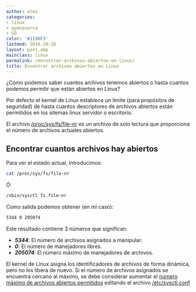 ```yaml
---
author: alex
categories:
- linux
- opensource
- SO
color: '#2196F3'
lastmod: 2016-10-26
layout: post.amp
mainclass: linux
permalink: /encontrar-archivos-abiertos-en-linux/
title: Encontrar archivos abiertos en Linux
---
```


¿Cómo podemos saber cuantos archivos tenemos abiertos o hasta cuantos podemos permitir que están abiertos en Linux?

Por defecto el kernel de Linux establece un límite (para propósitos de seguridad) de hasta cuantos descriptores de archivos abiertos están permitidos en los sitemas linux servidor o escritorio.

El archivo <a target="_blank" href="http://www.cyberciti.biz/tips/linux-procfs-file-descriptors.html">/proc/sys/fs/file-nr</a> es un archivo de solo lectura que proporciona el número de archivos actuales abiertos.

<!--more-->

## Encontrar cuantos archivos hay abiertos

Para ver el estado actual, introducimos:

```bash
cat /proc/sys/fs/file-nr
```

Ó:

```bash
/sbin/sysctl fs.file-nr
```

Como salida podemos obtener (en mi caso):

```bash
5344 0 205074
```

Este resultado contiene 3 números que significan:

* ___5344___: El número de archivos asignados a manipular.
* ___0___: El número de manejadores libres.
* ___205074___: El número máximo de manejadores de archivos.

El kernel de Linux asigna los identificadores de archivos de forma dinámica, pero no los libera de nuevo. Si el número de archivos asignados se encuentra cercano al máximo, se debe considerar aumentar el <a target="_blank" href="http://www.cyberciti.biz/faq/linux-increase-the-maximum-number-of-open-files/">número máximo de archivos abiertos permitidos</a> editando el archivo <a target="_blank" href="http://www.cyberciti.biz/faq/making-changes-to-proc-filesystem-permanently/">/etc/sysctl.conf</a>